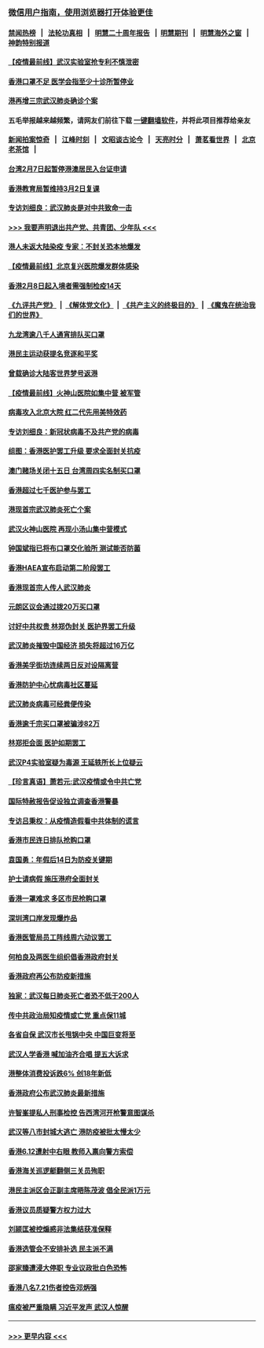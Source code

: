 ### [微信用户指南，使用浏览器打开体验更佳](https://github.com/gfw-breaker/banned-news1/blob/master/indexes/wechat-guide.md?t=0)
#### [禁闻热榜](热点新闻.md?t=0)  &nbsp;&nbsp;|&nbsp;&nbsp; [法轮功真相](https://github.com/gfw-breaker/truth/blob/master/README.md?t=0) &nbsp;&nbsp;|&nbsp;&nbsp; [明慧二十周年报告](https://github.com/gfw-breaker/mh-reports/blob/master/README.md?t=0) &nbsp;&nbsp;|&nbsp;&nbsp;[明慧期刊](https://github.com/gfw-breaker/mh-qikan) &nbsp;&nbsp;|&nbsp;&nbsp; [明慧海外之窗](https://github.com/gfw-breaker/mh-news/blob/master/README.md?t=0) &nbsp;&nbsp;|&nbsp;&nbsp; [神韵特别报道](https://github.com/gfw-breaker/mh-news/blob/master/shenyun.md?t=0)
#### [【疫情最前线】武汉实验室抢专利不慎泄密](../pages/nsc415/n11850310.md?t=02071633) 
#### [香港口罩不足 医学会指至少十诊所暂停业](../pages/nsc415/n11850301.md?t=02071633) 
#### [港再增三宗武汉肺炎确诊个案](../pages/nsc415/n11850328.md?t=02071633) 
#### 五毛举报越来越频繁，请网友们前往下载 [一键翻墙软件](https://github.com/gfw-breaker/ssr-accounts)，并将此项目推荐给亲友
#### [新闻拍案惊奇](https://github.com/gfw-breaker/banned-news1/blob/master/pages/link4.md) &nbsp;&nbsp;|&nbsp;&nbsp; [江峰时刻](https://github.com/gfw-breaker/banned-news1/blob/master/pages/link4.md) &nbsp;&nbsp;|&nbsp;&nbsp; [文昭谈古论今](https://github.com/gfw-breaker/banned-news1/blob/master/pages/link4.md) &nbsp;&nbsp;|&nbsp;&nbsp; [天亮时分](https://github.com/gfw-breaker/banned-news1/blob/master/pages/link4.md) &nbsp;&nbsp;|&nbsp;&nbsp; [萧茗看世界](https://github.com/gfw-breaker/banned-news1/blob/master/pages/link4.md) &nbsp;&nbsp;|&nbsp;&nbsp; [北京老茶馆](https://github.com/gfw-breaker/banned-news1/blob/master/pages/link4.md) &nbsp;&nbsp;|&nbsp;&nbsp; 
#### [台湾2月7日起暂停港澳居民入台证申请](../pages/nsc415/n11850304.md?t=02071633) 
#### [香港教育局暂维持3月2日复课](../pages/nsc415/n11850260.md?t=02071633) 
#### [专访刘细良：武汉肺炎是对中共致命一击](../pages/nsc415/n11849934.md?t=02071633) 
#### [>>> 我要声明退出共产党、共青团、少年队 <<<](https://github.com/begood0513/goodnews/blob/master/quit/letter.md) 
#### [港人未返大陆染疫 专家：不封关恐本地爆发](../pages/nsc415/n11848021.md?t=02071633) 
#### [【疫情最前线】北京复兴医院爆发群体感染](../pages/nsc415/n11847626.md?t=02071633) 
#### [香港2月8日起入境者需强制检疫14天](../pages/nsc415/n11847658.md?t=02071633) 
#### [《九评共产党》](https://github.com/begood0513/9ping.md/blob/master/README.md) &nbsp;|&nbsp; [《解体党文化》](../../../../jtdwh.md/blob/master/README.md)  &nbsp;|&nbsp; [《共产主义的终极目的》](../../../../gczydzjmd.md/blob/master/README.md) &nbsp;|&nbsp; [《魔鬼在统治我们的世界》](../../../../mgztzwmdsj.md/blob/master/README.md) 
#### [九龙湾逾八千人通宵排队买口罩](../pages/nsc415/n11847647.md?t=02071633) 
#### [港民主运动获提名竞逐和平奖](../pages/nsc415/n11847633.md?t=02071633) 
#### [曾载确诊大陆客世界梦号返港](../pages/nsc415/n11847608.md?t=02071633) 
#### [【疫情最前线】火神山医院如集中营 被军管](../pages/nsc415/n11847524.md?t=02071633) 
#### [病毒攻入北京大院 红二代先用美特效药](../pages/nsc415/n11847427.md?t=02071633) 
#### [专访刘细良：新冠状病毒不及共产党的病毒](../pages/nsc415/n11847164.md?t=02071633) 
#### [组图：香港医护罢工升级 要求全面封关抗疫](../pages/nsc415/n11844107.md?t=02071633) 
#### [澳门赌场关闭十五日 台湾周四实名制买口罩](../pages/nsc415/n11845083.md?t=02071633) 
#### [香港超过七千医护参与罢工](../pages/nsc415/n11845051.md?t=02071633) 
#### [港现首宗武汉肺炎死亡个案](../pages/nsc415/n11844998.md?t=02071633) 
#### [武汉火神山医院 再现小汤山集中营模式](../pages/nsc415/n11844763.md?t=02071633) 
#### [钟国斌指已将布口罩交化验所 测试能否防菌](../pages/nsc415/n11842783.md?t=02071633) 
#### [香港HAEA宣布启动第二阶段罢工](../pages/nsc415/n11842723.md?t=02071633) 
#### [香港现首宗人传人武汉肺炎](../pages/nsc415/n11842766.md?t=02071633) 
#### [元朗区议会通过拨20万买口罩](../pages/nsc415/n11842754.md?t=02071633) 
#### [讨好中共权贵 林郑伪封关 医护界罢工升级](../pages/nsc415/n11842359.md?t=02071633) 
#### [武汉肺炎摧毁中国经济 损失将超过16万亿](../pages/nsc415/n11839723.md?t=02071633) 
#### [香港美孚街坊连续两日反对设隔离营](../pages/nsc415/n11839962.md?t=02071633) 
#### [香港防护中心忧病毒社区蔓延](../pages/nsc415/n11839933.md?t=02071633) 
#### [武汉肺炎病毒可经粪便传染](../pages/nsc415/n11839939.md?t=02071633) 
#### [香港逾千宗买口罩被骗涉82万](../pages/nsc415/n11839914.md?t=02071633) 
#### [林郑拒会面 医护如期罢工](../pages/nsc415/n11839892.md?t=02071633) 
#### [武汉P4实验室疑为毒源 王延轶所长上位疑云](../pages/nsc415/n11835543.md?t=02071633) 
#### [【珍言真语】萧若元:武汉疫情或令中共亡党](../pages/nsc415/n11829394.md?t=02071633) 
#### [国际特赦报告促设独立调查香港警暴](../pages/nsc415/n11833845.md?t=02071633) 
#### [专访吕秉权：从疫情造假看中共体制的谎言](../pages/nsc415/n11833813.md?t=02071633) 
#### [香港市民连日排队抢购口罩](../pages/nsc415/n11833794.md?t=02071633) 
#### [袁国勇：年假后14日为防疫关键期](../pages/nsc415/n11831088.md?t=02071633) 
#### [护士请病假 施压港府全面封关](../pages/nsc415/n11831030.md?t=02071633) 
#### [香港一罩难求 多区市民抢购口罩](../pages/nsc415/n11831002.md?t=02071633) 
#### [深圳湾口岸发现爆炸品](../pages/nsc415/n11828802.md?t=02071633) 
#### [香港医管局员工阵线周六动议罢工](../pages/nsc415/n11828762.md?t=02071633) 
#### [何柏良及两医生组织倡香港政府封关](../pages/nsc415/n11828749.md?t=02071633) 
#### [香港政府再公布防疫新措施](../pages/nsc415/n11828716.md?t=02071633) 
#### [独家：武汉每日肺炎死亡者恐不低于200人](../pages/nsc415/n11828240.md?t=02071633) 
#### [传中共政治局知疫情或亡党 重点保11城](../pages/nsc415/n11828145.md?t=02071633) 
#### [各省自保 武汉市长甩锅中央 中国巨变将至](../pages/nsc415/n11828021.md?t=02071633) 
#### [武汉人学香港 喊加油齐合唱 提五大诉求](../pages/nsc415/n11827046.md?t=02071633) 
#### [港整体消费投诉跌6% 创18年新低](../pages/nsc415/n11817280.md?t=02071633) 
#### [香港政府公布武汉肺炎最新措施](../pages/nsc415/n11817152.md?t=02071633) 
#### [许智峯提私人刑事检控 告西湾河开枪警意图谋杀](../pages/nsc415/n11817132.md?t=02071633) 
#### [武汉等八市封城大逃亡 港防疫被批太慢太少](../pages/nsc415/n11817058.md?t=02071633) 
#### [香港6.12遭射中右眼 教师入禀向警方索偿](../pages/nsc415/n11814678.md?t=02071633) 
#### [香港海关巡逻艇翻侧三关员殉职](../pages/nsc415/n11814604.md?t=02071633) 
#### [港民主派区会正副主席晤陈茂波 倡全民派1万元](../pages/nsc415/n11814582.md?t=02071633) 
#### [香港议员质疑警方权力过大](../pages/nsc415/n11814560.md?t=02071633) 
#### [刘颕匡被控煽惑非法集结获准保释](../pages/nsc415/n11811727.md?t=02071633) 
#### [香港选管会不安排补选 民主派不满](../pages/nsc415/n11811691.md?t=02071633) 
#### [邵家臻遭浸大停职 专业议政批白色恐怖](../pages/nsc415/n11811670.md?t=02071633) 
#### [香港八名7.21伤者控告邓炳强](../pages/nsc415/n11811623.md?t=02071633) 
#### [瘟疫被严重隐瞒 习近平发声 武汉人惊醒](../pages/nsc415/n11811186.md?t=02071633) 

----
#### [ >>> 更早内容 <<< ](../indexes/nsc415-earlier.md)
